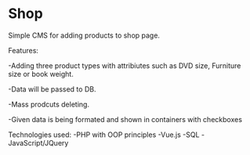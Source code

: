 # Shop

Simple CMS for adding products to shop page.

Features:

-Adding three product types with attribiutes such as DVD size, Furniture size or book weight.

-Data will be passed to DB.

-Mass prodcuts deleting.

-Given data is being formated and shown in containers with checkboxes

Technologies used:
-PHP with OOP principles
-Vue.js
-SQL
-JavaScript/JQuery


